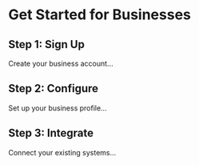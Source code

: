 # Get Started for Businesses

## Step 1: Sign Up
Create your business account...

## Step 2: Configure
Set up your business profile...

## Step 3: Integrate
Connect your existing systems...
